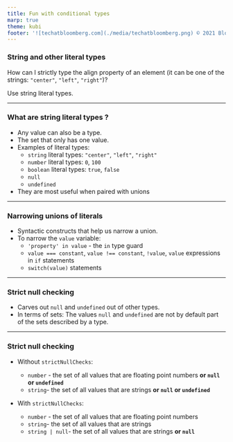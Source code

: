 ```yaml
---
title: Fun with conditional types
marp: true
theme: kubi
footer: '![techatbloomberg.com](./media/techatbloomberg.png) © 2021 Bloomberg Finance L.P. All rights reserved. ![techatbloomberg.com](./media/bloomberg.png)'
---
```


### String and other literal types

<question>

How can I strictly type the align property of an element (it can be one of the strings: `"center"`, `"left"`, `"right"`)?

</question>
<answer>

Use string literal types.

</answer>

----
### What are string literal types ?

* Any value can also be a type.
* The set that only has one value.
* Examples of literal types:
    * `string` literal types: `"center"`, `"left"`, `"right"`
    * `number` literal types: `0`, `100`
    * `boolean` literal types: `true`, `false`
    * `null`
    * `undefined`
* They are most useful when paired with unions

---

### Narrowing unions of literals 

- Syntactic constructs that help us narrow a union.
- To narrow the `value` variable:
    - `'property' in value`  - the `in` type guard
    * `value === constant`, `value !== constant`, `!value`, `value` expressions in `if` statements
    * `switch(value)` statements


---

### Strict null checking 

* Carves out `null` and `undefined` out of other types.
* In terms of sets: The values `null` and `undefined` are not by default part of the sets described by a type.

----

### Strict null checking 

* Without `strictNullChecks`: 
    * `number` - the set of all values that are floating point numbers **or `null` or `undefined`**
    * `string`- the set of all values that are strings **or `null` or `undefined`**

* With `strictNullChecks`: 
    * `number` - the set of all values that are floating point numbers
    * `string`- the set of all values that are strings
    * `string | null`- the set of all values that are strings **or `null`**